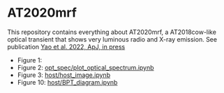 # AT2020mrf

This repository contains everything about AT2020mrf, a AT2018cow-like optical transient that shows very luminous radio and X-ray emission. See publication [Yao et al. 2022, ApJ, in press](https://arxiv.org/abs/2112.00751)

- Figure 1:
- Figure 2: [opt_spec/plot_optical_spectrum.ipynb](https://github.com/yaoyuhan/AT2020mrf/blob/master/opt_spec/plot_optical_spectrum.ipynb)
- Figure 3: [host/host_image.ipynb](https://github.com/yaoyuhan/AT2020mrf/blob/master/host/host_image.ipynb)
- Figure 10: [host/BPT_diagram.ipynb](https://github.com/yaoyuhan/AT2020mrf/blob/master/host/BPT_diagram.ipynb)
